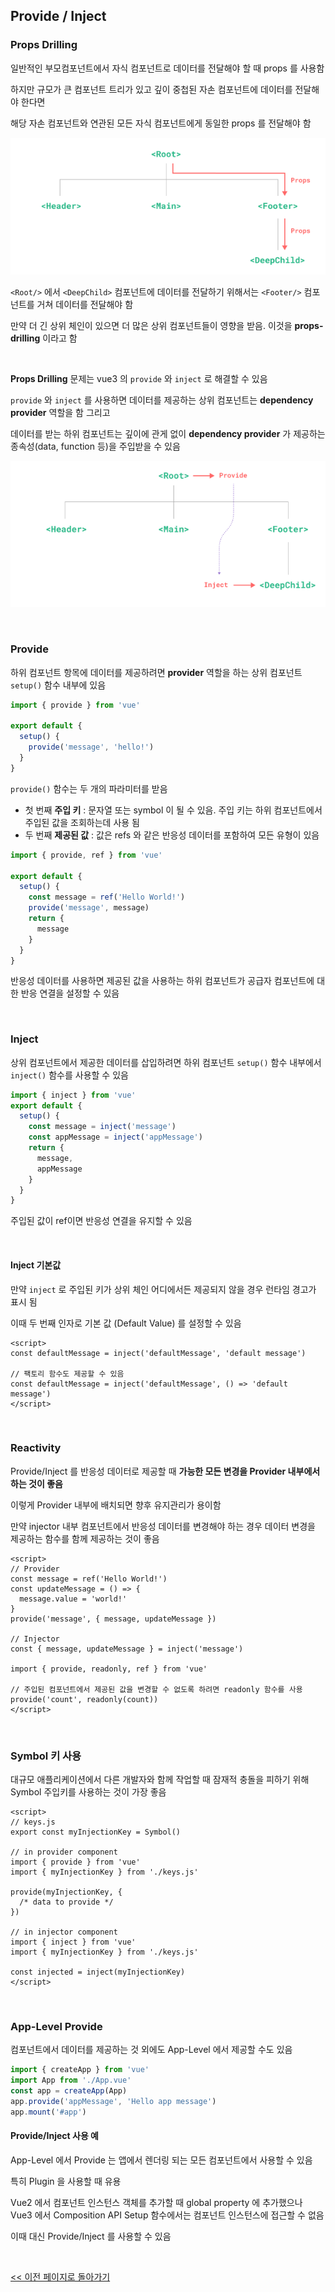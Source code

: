 ## Provide / Inject

### Props Drilling

일반적인 부모컴포넌트에서 자식 컴포넌트로 데이터를 전달해야 할 때 props 를 사용함

하지만 규모가 큰 컴포넌트 트리가 있고 깊이 중첩된 자손 컴포넌트에 데이터를 전달해야 한다면

해당 자손 컴포넌트와 연관된 모든 자식 컴포넌트에게 동일한 props 를 전달해야 함

![props-drilling-image-01](./images/image-06.png)

`<Root/>` 에서 `<DeepChild>` 컴포넌트에 데이터를 전달하기 위해서는 `<Footer/>` 컴포넌트를 거쳐 데이터를 전달해야 함

만약 더 긴 상위 체인이 있으면 더 많은 상위 컴포넌트들이 영향을 받음. 이것을 **props-drilling** 이라고 함

<br/>

**Props Drilling** 문제는 vue3 의 `provide` 와 `inject` 로 해결할 수 있음

`provide` 와 `inject` 를 사용하면 데이터를 제공하는 상위 컴포넌트는 **dependency provider** 역할을 함 그리고

데이터를 받는 하위 컴포넌트는 깊이에 관게 없이 **dependency provider** 가 제공하는 종속성(data, function 등)을 주입받을 수 있음

![props-drilling-image-02](./images/image-07.png)

<br/>

### Provide

하위 컴포넌트 항목에 데이터를 제공하려면 **provider** 역할을 하는 상위 컴포넌트 `setup()` 함수 내부에 있음

```javascript
import { provide } from 'vue'

export default {
  setup() {
    provide('message', 'hello!')
  }
}
```

`provide()` 함수는 두 개의 파라미터를 받음

- 첫 번째 **주입 키** : 문자열 또는 symbol 이 될 수 있음. 주입 키는 하위 컴포넌트에서 주입된 값을 조회하는데 사용 됨
- 두 번째 **제공된 값** : 값은 refs 와 같은 반응성 데이터를 포함하여 모든 유형이 있음

```javascript
import { provide, ref } from 'vue'

export default {
  setup() {
    const message = ref('Hello World!')
    provide('message', message)
    return {
      message
    }
  }
}
```

반응성 데이터를 사용하면 제공된 값을 사용하는 하위 컴포넌트가 공급자 컴포넌트에 대한 반응 연결을 설정할 수 있음

<br/>

### Inject

상위 컴포넌트에서 제공한 데이터를 삽입하려면 하위 컴포넌트 `setup()` 함수 내부에서 `inject()` 함수를 사용할 수 있음

```javascript
import { inject } from 'vue'
export default {
  setup() {
    const message = inject('message')
    const appMessage = inject('appMessage')
    return {
      message,
      appMessage
    }
  }
}
```

주입된 값이 ref이면 반응성 연결을 유지할 수 있음

<br/>

#### Inject 기본값

만약 `inject` 로 주입된 키가 상위 체인 어디에서든 제공되지 않을 경우 런타임 경고가 표시 됨

이때 두 번째 인자로 기본 값 (Default Value) 를 설정할 수 있음

```vue
<script>
const defaultMessage = inject('defaultMessage', 'default message')

// 팩토리 함수도 제공할 수 있음
const defaultMessage = inject('defaultMessage', () => 'default message')
</script>
```

<br/>

### Reactivity

Provide/Inject 를 반응성 데이터로 제공할 때 **가능한 모든 변경을 Provider 내부에서 하는 것이 좋음**

이렇게 Provider 내부에 배치되면 향후 유지관리가 용이함

만약 injector 내부 컴포넌트에서 반응성 데이터를 변경해야 하는 경우 데이터 변경을 제공하는 함수를 함께 제공하는 것이 좋음

```vue
<script>
// Provider
const message = ref('Hello World!')
const updateMessage = () => {
  message.value = 'world!'
}
provide('message', { message, updateMessage })

// Injector
const { message, updateMessage } = inject('message')

import { provide, readonly, ref } from 'vue'

// 주입된 컴포넌트에서 제공된 값을 변경할 수 없도록 하려면 readonly 함수를 사용
provide('count', readonly(count))
</script>
```

<br/>

### Symbol 키 사용

대규모 애플리케이션에서 다른 개발자와 함께 작업할 때 잠재적 충돌을 피하기 위해 Symbol 주입키를 사용하는 것이 가장 좋음

```vue
<script>
// keys.js
export const myInjectionKey = Symbol()

// in provider component
import { provide } from 'vue'
import { myInjectionKey } from './keys.js'

provide(myInjectionKey, {
  /* data to provide */
})

// in injector component
import { inject } from 'vue'
import { myInjectionKey } from './keys.js'

const injected = inject(myInjectionKey)
</script>
```

<br/>

### App-Level Provide

컴포넌트에서 데이터를 제공하는 것 외에도 App-Level 에서 제공할 수도 있음

```javascript
import { createApp } from 'vue'
import App from './App.vue'
const app = createApp(App)
app.provide('appMessage', 'Hello app message')
app.mount('#app')
```

#### Provide/Inject 사용 예

App-Level 에서 Provide 는 앱에서 렌더링 되는 모든 컴포넌트에서 사용할 수 있음

특히 Plugin 을 사용할 때 유용

Vue2 에서 컴포넌트 인스턴스 객체를 추가할 때 global property 에 추가했으나 Vue3 에서 Composition API Setup 함수에서는 컴포넌트 인스턴스에 접근할 수 없음

이때 대신 Provide/Inject 를 사용할 수 있음

<br/>

[<< 이전 페이지로 돌아가기](../../README.md)
